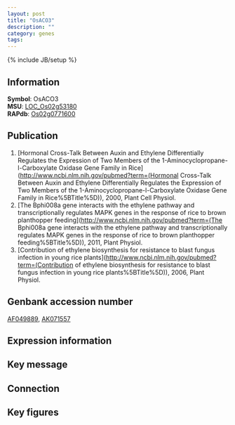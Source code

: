 ```yaml
---
layout: post
title: "OsACO3"
description: ""
category: genes
tags: 
---
```

{% include JB/setup %}

## Information
__Symbol__: OsACO3  
__MSU__: [LOC_Os02g53180](http://rice.plantbiology.msu.edu/cgi-bin/ORF_infopage.cgi?orf=LOC_Os02g53180)  
__RAPdb__: [Os02g0771600](http://rapdb.dna.affrc.go.jp/viewer/gbrowse_details/irgsp1?name=Os02g0771600)  

## Publication
1. [Hormonal Cross-Talk Between Auxin and Ethylene Differentially Regulates the Expression of Two Members of the 1-Aminocyclopropane-l-Carboxylate Oxidase Gene Family in Rice](http://www.ncbi.nlm.nih.gov/pubmed?term=(Hormonal Cross-Talk Between Auxin and Ethylene Differentially Regulates the Expression of Two Members of the 1-Aminocyclopropane-l-Carboxylate Oxidase Gene Family in Rice%5BTitle%5D)), 2000, Plant Cell Physiol.
2. [The Bphi008a gene interacts with the ethylene pathway and transcriptionally regulates MAPK genes in the response of rice to brown planthopper feeding](http://www.ncbi.nlm.nih.gov/pubmed?term=(The Bphi008a gene interacts with the ethylene pathway and transcriptionally regulates MAPK genes in the response of rice to brown planthopper feeding%5BTitle%5D)), 2011, Plant Physiol.
3. [Contribution of ethylene biosynthesis for resistance to blast fungus infection in young rice plants](http://www.ncbi.nlm.nih.gov/pubmed?term=(Contribution of ethylene biosynthesis for resistance to blast fungus infection in young rice plants%5BTitle%5D)), 2006, Plant Physiol.

## Genbank accession number
[AF049889](http://www.ncbi.nlm.nih.gov/nuccore/AF049889), [AK071557](http://www.ncbi.nlm.nih.gov/nuccore/AK071557)

## Expression information

## Key message

## Connection

## Key figures


